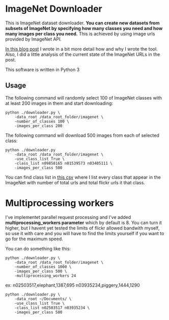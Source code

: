 # ImageNet Downloader

This is ImageNet dataset downloader. **You can create new datasets from subsets of ImageNet by specifying how many
classes you need and how many images per class you need.**
This is achieved by using image urls provided by ImageNet API.

[In this blog post](https://towardsdatascience.com/how-to-scrape-the-imagenet-f309e02de1f4) I wrote in a bit more detail how and why I wrote the tool. Also, I did a little analysis of the current state of the ImageNet URLs in the post.

This software is written in Python 3

## Usage

The following command will randomly select 100 of ImageNet classes with at least 200 images in them and start downloading:

```
python ./downloader.py \
    -data_root /data_root_folder/imagenet \
    -number_of_classes 100 \
    -images_per_class 200
```

The following command will download 500 images from each of selected class:

```
python ./downloader.py
    -data_root /data_root_folder/imagenet \
    -use_class_list True \
    -class_list n09858165 n01539573 n03405111 \
    -images_per_class 500
```

You can find class list in [this csv](https://github.com/mf1024/ImageNet-datasets-downloader/blob/master/classes_in_imagenet.csv) where I list every class that appear in the ImageNet with number of total urls and total flickr urls it that class.

# Multiprocessing workers

I've implementet parallel request processing and I've added **multiprocessing_workers parameter** which by default is 8. You can turn it higher, but I havent yet tested the limits of flickr allowed bandwith myself, so use it with care and you will have to find the limits yourself if you want to go for the maximum speed.

You can do something like this:

```
python ./downloader.py \
    -data_root /data_root_folder/imagenet \
    -number_of_classes 1000 \
    -images_per_class 500 \
    -multiprocessing_workers 24
```

ex:
n02503517,elephant,1387,695
n03935234,piggery,1444,1290

```
python ./downloader.py \
    -data_root ~/Documents/ \
    -use_class_list True \
    -class_list n02503517 n03935234 \
    -images_per_class 500
```
